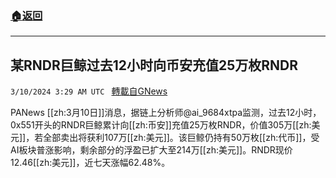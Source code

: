 ###  [:house:返回](README.md)
---


## 某RNDR巨鲸过去12小时向币安充值25万枚RNDR
`3/10/2024 3:29 AM UTC ` [轉載自GNews](https://gnews.org/articles/2380893)

PANews [[zh:3月10日]]消息，据链上分析师@ai_9684xtpa监测，过去12小时，0x551开头的RNDR巨鲸累计向[[zh:币安]]充值25万枚RNDR，价值305万[[zh:美元]]，若全部卖出将获利107万[[zh:美元]]。该巨鲸仍持有50万枚[[zh:代币]]，受AI板块普涨影响，剩余部分的浮盈已扩大至214万[[zh:美元]]。RNDR现价12.46[[zh:美元]]，近七天涨幅62.48%。
